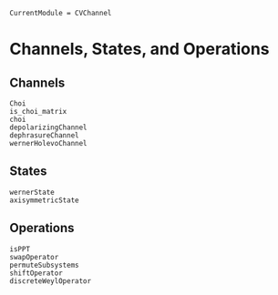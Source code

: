 ```@meta
CurrentModule = CVChannel
```
# Channels, States, and Operations

## Channels

```@docs
Choi
is_choi_matrix
choi
depolarizingChannel
dephrasureChannel
wernerHolevoChannel
```

## States

```@docs
wernerState
axisymmetricState
```

## Operations

```@docs
isPPT
swapOperator
permuteSubsystems
shiftOperator
discreteWeylOperator
```
